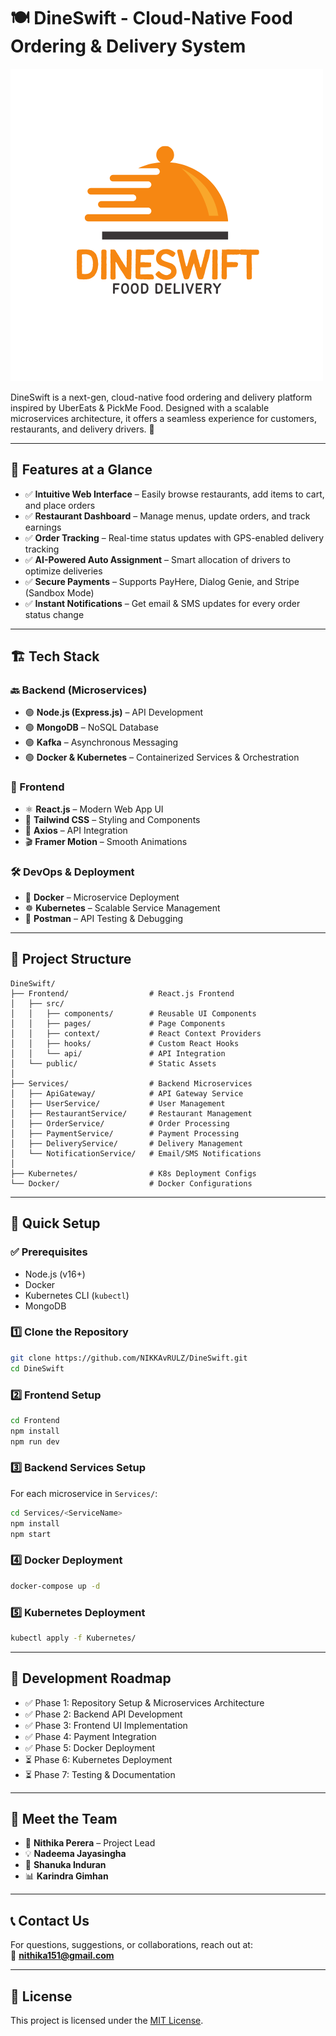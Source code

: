 # 🍽️ DineSwift - Cloud-Native Food Ordering & Delivery System

![Banner](Frontend/src/assets/Projects.png)


DineSwift is a next-gen, cloud-native food ordering and delivery platform inspired by UberEats & PickMe Food. Designed with a scalable microservices architecture, it offers a seamless experience for customers, restaurants, and delivery drivers. 🚀

---

## 🚀 Features at a Glance

- ✅ **Intuitive Web Interface** – Easily browse restaurants, add items to cart, and place orders  
- ✅ **Restaurant Dashboard** – Manage menus, update orders, and track earnings  
- ✅ **Order Tracking** – Real-time status updates with GPS-enabled delivery tracking  
- ✅ **AI-Powered Auto Assignment** – Smart allocation of drivers to optimize deliveries  
- ✅ **Secure Payments** – Supports PayHere, Dialog Genie, and Stripe (Sandbox Mode)  
- ✅ **Instant Notifications** – Get email & SMS updates for every order status change  

---

## 🏗️ Tech Stack

### 🔙 Backend (Microservices)
- 🟢 **Node.js (Express.js)** – API Development  
- 🟢 **MongoDB** – NoSQL Database  
- 🟢 **Kafka** – Asynchronous Messaging  
- 🟢 **Docker & Kubernetes** – Containerized Services & Orchestration  

### 🎨 Frontend
- ⚛️ **React.js** – Modern Web App UI  
- 💅 **Tailwind CSS** – Styling and Components  
- 🔄 **Axios** – API Integration  
- 🎬 **Framer Motion** – Smooth Animations  

### 🛠️ DevOps & Deployment
- 🐳 **Docker** – Microservice Deployment  
- ☸️ **Kubernetes** – Scalable Service Management  
- 🧪 **Postman** – API Testing & Debugging  

---

## 📂 Project Structure

```
DineSwift/
├── Frontend/                  # React.js Frontend
│   ├── src/
│   │   ├── components/        # Reusable UI Components
│   │   ├── pages/             # Page Components
│   │   ├── context/           # React Context Providers
│   │   ├── hooks/             # Custom React Hooks
│   │   └── api/               # API Integration
│   └── public/                # Static Assets
│
├── Services/                  # Backend Microservices
│   ├── ApiGateway/            # API Gateway Service
│   ├── UserService/           # User Management
│   ├── RestaurantService/     # Restaurant Management
│   ├── OrderService/          # Order Processing
│   ├── PaymentService/        # Payment Processing
│   ├── DeliveryService/       # Delivery Management
│   └── NotificationService/   # Email/SMS Notifications
│
├── Kubernetes/                # K8s Deployment Configs
└── Docker/                    # Docker Configurations
```

---

## 🔧 Quick Setup

### ✅ Prerequisites
- Node.js (v16+)
- Docker
- Kubernetes CLI (`kubectl`)
- MongoDB

### 1️⃣ Clone the Repository
```bash
git clone https://github.com/NIKKAvRULZ/DineSwift.git
cd DineSwift
```

### 2️⃣ Frontend Setup
```bash
cd Frontend
npm install
npm run dev
```

### 3️⃣ Backend Services Setup
For each microservice in `Services/`:
```bash
cd Services/<ServiceName>
npm install
npm start
```

### 4️⃣ Docker Deployment
```bash
docker-compose up -d
```

### 5️⃣ Kubernetes Deployment
```bash
kubectl apply -f Kubernetes/
```

---

## 📌 Development Roadmap

- ✅ Phase 1: Repository Setup & Microservices Architecture  
- ✅ Phase 2: Backend API Development  
- ✅ Phase 3: Frontend UI Implementation  
- ✅ Phase 4: Payment Integration  
- ✅ Phase 5: Docker Deployment
- ⏳ Phase 6: Kubernetes Deployment 
- ⏳ Phase 7: Testing & Documentation  

---

## 👥 Meet the Team

- 🚀 **Nithika Perera** – Project Lead  
- 💡 **Nadeema Jayasingha**  
- 🔧 **Shanuka Induran**  
- 📊 **Karindra Gimhan**  

---

## 📞 Contact Us

For questions, suggestions, or collaborations, reach out at:  
📧 **nithika151@gmail.com**

---

## 📄 License

This project is licensed under the [MIT License](LICENSE).
